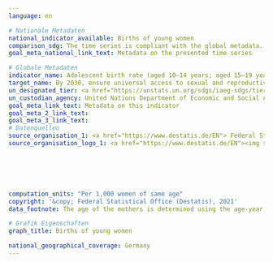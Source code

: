 ```yaml
---
language: en    

# Nationale Metadaten    
national_indicator_available: Births of young women    
comparison_sdg: The time series is compliant with the global metadata.    
goal_meta_national_link_text: Metadata on the presented time series    

# Globale Metadaten    
indicator_name: Adolescent birth rate (aged 10–14 years; aged 15–19 years) per 1,000 women in that age group    
target_name: By 2030, ensure universal access to sexual and reproductive health-care services, including for family planning, information and education, and the integration of reproductive health into national strategies and programmes    
un_designated_tier: <a href="https://unstats.un.org/sdgs/iaeg-sdgs/tier-classification/" title="Click here for more information on the UN tier classification."  target="_blank">Tier I</a>    
un_custodian_agency: United Nations Department of Economic and Social Affairs (UN DESA)    
goal_meta_link_text: Metadata on this indicator    
goal_meta_2_link_text:     
goal_meta_3_link_text:         
# Datenquellen
source_organisation_1: <a href="https://www.destatis.de/EN"> Federal Statistical Office (Destatis) </a>
source_organisation_logo_1: <a href="https://www.destatis.de/EN"><img src="https://g205sdgs.github.io/sdg-indicators/public/OrgImgEn/destatis.png" alt="Logo destatis" style="height:60px; width:148px"/></a>





    
computation_units: "Per 1,000 women of same age"    
copyright: '&copy; Federal Statistical Office (Destatis), 2021'    
data_footnote: The age of the mothers is determined using the age-year method. The data are based on a special evaluation and are not publicly available.    

# Grafik Eigenschaften    
graph_title: Births of young women    

national_geographical_coverage: Germany    
---
```


<span></span>